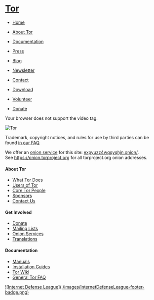 # [Tor](index.html.en)

  * [Home](index.html.en)
  * [About Tor](about/overview.html.en)
  * [Documentation](docs/documentation.html.en)
  * [Press](press/press.html.en)
  * [Blog](https://blog.torproject.org/blog/)
  * [Newsletter](https://newsletter.torproject.org)
  * [Contact](about/contact.html.en)

  * [Download](download/download-easy.html.en)
  * [Volunteer](getinvolved/volunteer.html.en)
  * [Donate](donate/donate-button.html.en)

Your browser does not support the video tag.

![Tor](./images/onion.jpg)

Trademark, copyright notices, and rules for use by third parties can be found
[in our FAQ](docs/trademark-faq.html.en).

We offer an [onion service](https://www.torproject.org/docs/hidden-services)
for this site: [expyuzz4wqqyqhjn.onion/](http://expyuzz4wqqyqhjn.onion/).  
See <https://onion.torproject.org> for all torproject.org onion addresses.

#### About Tor

  * [What Tor Does](about/overview.html.en)
  * [Users of Tor](about/torusers.html.en)
  * [Core Tor People](about/corepeople.html.en)
  * [Sponsors](about/sponsors.html.en)
  * [Contact Us](about/contact.html.en)

#### Get Involved

  * [Donate](donate/donate-foot.html.en)
  * [Mailing Lists](docs/documentation.html.en#MailingLists)
  * [Onion Services](docs/onion-services.html.en)
  * [Translations](getinvolved/translation.html.en)

#### Documentation

  * [Manuals](docs/tor-manual.html.en)
  * [Installation Guides](docs/documentation.html.en)
  * [Tor Wiki](https://trac.torproject.org/projects/tor/wiki/)
  * [General Tor FAQ](docs/faq.html.en)

[![Internet Defense League](./images/InternetDefenseLeague-footer-
badge.png)](https://internetdefenseleague.org/)

